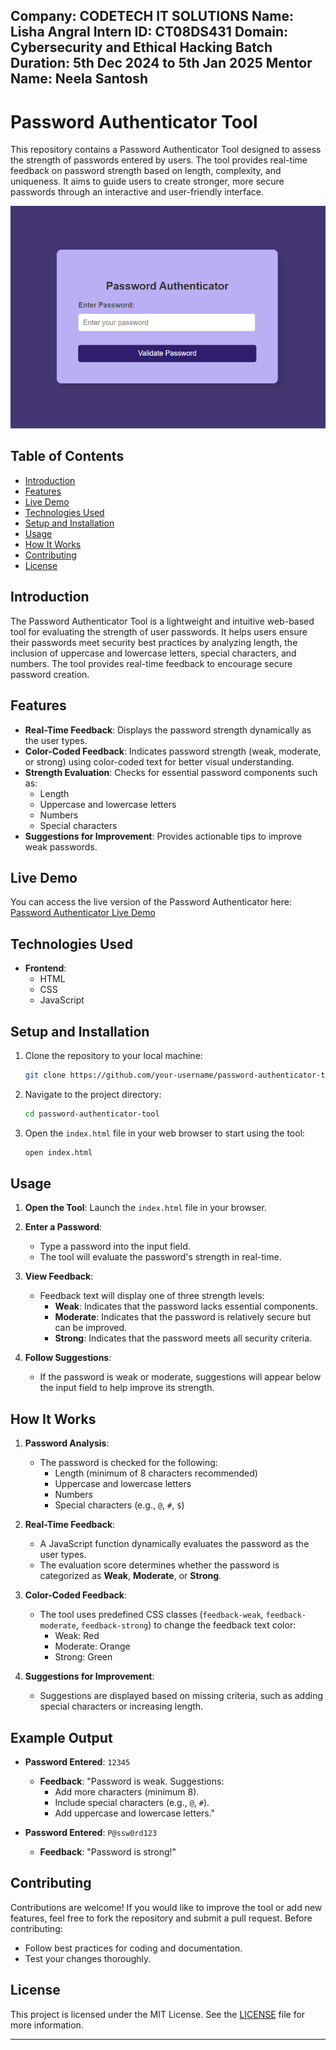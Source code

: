 **Company**: CODETECH IT SOLUTIONS
**Name**: Lisha Angral
**Intern ID**: CT08DS431
**Domain**: Cybersecurity and Ethical Hacking
**Batch Duration**: 5th Dec 2024 to 5th Jan 2025
**Mentor Name**: Neela Santosh
---
# Password Authenticator Tool

This repository contains a Password Authenticator Tool designed to assess the strength of passwords entered by users. The tool provides real-time feedback on password strength based on length, complexity, and uniqueness. It aims to guide users to create stronger, more secure passwords through an interactive and user-friendly interface.

![Password Authenticator Tool](./password-authenticator-tool.png)

## Table of Contents

- [Introduction](#introduction)
- [Features](#features)
- [Live Demo](#live-demo)
- [Technologies Used](#technologies-used)
- [Setup and Installation](#setup-and-installation)
- [Usage](#usage)
- [How It Works](#how-it-works)
- [Contributing](#contributing)
- [License](#license)

## Introduction

The Password Authenticator Tool is a lightweight and intuitive web-based tool for evaluating the strength of user passwords. It helps users ensure their passwords meet security best practices by analyzing length, the inclusion of uppercase and lowercase letters, special characters, and numbers. The tool provides real-time feedback to encourage secure password creation.

## Features

- **Real-Time Feedback**: Displays the password strength dynamically as the user types.
- **Color-Coded Feedback**: Indicates password strength (weak, moderate, or strong) using color-coded text for better visual understanding.
- **Strength Evaluation**: Checks for essential password components such as:
  - Length
  - Uppercase and lowercase letters
  - Numbers
  - Special characters
- **Suggestions for Improvement**: Provides actionable tips to improve weak passwords.

## Live Demo
You can access the live version of the Password Authenticator here:  
[Password Authenticator Live Demo](https://lishaangral.github.io/password-authenticator/)

## Technologies Used

- **Frontend**:
  - HTML
  - CSS
  - JavaScript

## Setup and Installation

1. Clone the repository to your local machine:
   ```bash
   git clone https://github.com/your-username/password-authenticator-tool.git
   ```
2. Navigate to the project directory:
   ```bash
   cd password-authenticator-tool
   ```
3. Open the `index.html` file in your web browser to start using the tool:
   ```bash
   open index.html
   ```

## Usage

1. **Open the Tool**: Launch the `index.html` file in your browser.

2. **Enter a Password**:

   - Type a password into the input field.
   - The tool will evaluate the password's strength in real-time.

3. **View Feedback**:

   - Feedback text will display one of three strength levels:
     - **Weak**: Indicates that the password lacks essential components.
     - **Moderate**: Indicates that the password is relatively secure but can be improved.
     - **Strong**: Indicates that the password meets all security criteria.

4. **Follow Suggestions**:
   - If the password is weak or moderate, suggestions will appear below the input field to help improve its strength.

## How It Works

1. **Password Analysis**:

   - The password is checked for the following:
     - Length (minimum of 8 characters recommended)
     - Uppercase and lowercase letters
     - Numbers
     - Special characters (e.g., `@`, `#`, `$`)

2. **Real-Time Feedback**:

   - A JavaScript function dynamically evaluates the password as the user types.
   - The evaluation score determines whether the password is categorized as **Weak**, **Moderate**, or **Strong**.

3. **Color-Coded Feedback**:

   - The tool uses predefined CSS classes (`feedback-weak`, `feedback-moderate`, `feedback-strong`) to change the feedback text color:
     - Weak: Red
     - Moderate: Orange
     - Strong: Green

4. **Suggestions for Improvement**:
   - Suggestions are displayed based on missing criteria, such as adding special characters or increasing length.

## Example Output

- **Password Entered**: `12345`

  - **Feedback**: "Password is weak. Suggestions:
    - Add more characters (minimum 8).
    - Include special characters (e.g., `@`, `#`).
    - Add uppercase and lowercase letters."

- **Password Entered**: `P@ssw0rd123`
  - **Feedback**: "Password is strong!"

## Contributing

Contributions are welcome! If you would like to improve the tool or add new features, feel free to fork the repository and submit a pull request. Before contributing:

- Follow best practices for coding and documentation.
- Test your changes thoroughly.

## License

This project is licensed under the MIT License. See the [LICENSE](LICENSE) file for more information.

---
